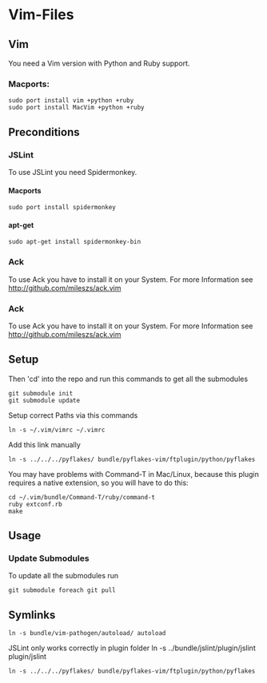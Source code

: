 # Vim-Files

## Vim

You need a Vim version with Python and Ruby support.

### Macports:

    sudo port install vim +python +ruby
    sudo port install MacVim +python +ruby

## Preconditions

### JSLint

To use JSLint you need Spidermonkey.

#### Macports

    sudo port install spidermonkey

#### apt-get

    sudo apt-get install spidermonkey-bin

### Ack

To use Ack you have to install it on your System.
For more Information see http://github.com/mileszs/ack.vim

### Ack

To use Ack you have to install it on your System.
For more Information see http://github.com/mileszs/ack.vim

## Setup

Then 'cd' into the repo and run this commands to get all the submodules

    git submodule init
    git submodule update

Setup correct Paths via this commands

    ln -s ~/.vim/vimrc ~/.vimrc

Add this link manually

    ln -s ../../../pyflakes/ bundle/pyflakes-vim/ftplugin/python/pyflakes

You may have problems with Command-T in Mac/Linux, because this plugin requires a native
extension, so you will have to do this:

    cd ~/.vim/bundle/Command-T/ruby/command-t
    ruby extconf.rb
    make


## Usage

### Update Submodules

To update all the submodules run

    git submodule foreach git pull

## Symlinks

    ln -s bundle/vim-pathogen/autoload/ autoload

JSLint only works correctly in plugin folder
    ln -s ../bundle/jslint/plugin/jslint plugin/jslint

    ln -s ../../../pyflakes/ bundle/pyflakes-vim/ftplugin/python/pyflakes

